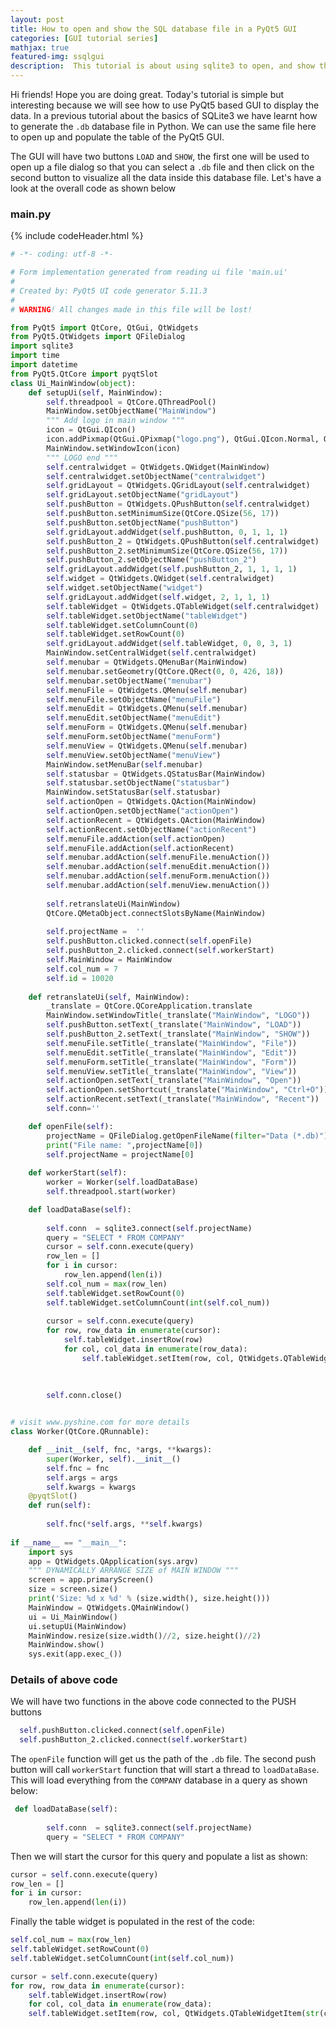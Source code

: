 ```yaml
---
layout: post
title: How to open and show the SQL database file in a PyQt5 GUI
categories: [GUI tutorial series]
mathjax: true
featured-img: ssqlgui
description:  This tutorial is about using sqlite3 to open, and show the data inside db file
---
```


Hi friends! Hope you are doing great. Today's tutorial is simple but interesting because we will see how to use PyQt5 based GUI to display the data. In a previous tutorial
about the basics of SQLite3 we have learnt how to generate the ```.db``` database file in Python. We can use the same file here to open up and populate the table of
the PyQt5 GUI.

The GUI will have two buttons ```LOAD``` and ```SHOW```, the first one will be used to open up a file dialog so that you can select a `.db` file and then click
on the second button to visualize all the data inside this database file. Let's have a look at the overall code as shown below


### main.py
{% include codeHeader.html %}
```python
# -*- coding: utf-8 -*-

# Form implementation generated from reading ui file 'main.ui'
#
# Created by: PyQt5 UI code generator 5.11.3
#
# WARNING! All changes made in this file will be lost!

from PyQt5 import QtCore, QtGui, QtWidgets
from PyQt5.QtWidgets import QFileDialog
import sqlite3
import time
import datetime
from PyQt5.QtCore import pyqtSlot
class Ui_MainWindow(object):
    def setupUi(self, MainWindow):
        self.threadpool = QtCore.QThreadPool()
        MainWindow.setObjectName("MainWindow")
        """ Add logo in main window """
        icon = QtGui.QIcon()
        icon.addPixmap(QtGui.QPixmap("logo.png"), QtGui.QIcon.Normal, QtGui.QIcon.Off)
        MainWindow.setWindowIcon(icon)
        """ LOGO end """
        self.centralwidget = QtWidgets.QWidget(MainWindow)
        self.centralwidget.setObjectName("centralwidget")
        self.gridLayout = QtWidgets.QGridLayout(self.centralwidget)
        self.gridLayout.setObjectName("gridLayout")
        self.pushButton = QtWidgets.QPushButton(self.centralwidget)
        self.pushButton.setMinimumSize(QtCore.QSize(56, 17))
        self.pushButton.setObjectName("pushButton")
        self.gridLayout.addWidget(self.pushButton, 0, 1, 1, 1)
        self.pushButton_2 = QtWidgets.QPushButton(self.centralwidget)
        self.pushButton_2.setMinimumSize(QtCore.QSize(56, 17))
        self.pushButton_2.setObjectName("pushButton_2")
        self.gridLayout.addWidget(self.pushButton_2, 1, 1, 1, 1)
        self.widget = QtWidgets.QWidget(self.centralwidget)
        self.widget.setObjectName("widget")
        self.gridLayout.addWidget(self.widget, 2, 1, 1, 1)
        self.tableWidget = QtWidgets.QTableWidget(self.centralwidget)
        self.tableWidget.setObjectName("tableWidget")
        self.tableWidget.setColumnCount(0)
        self.tableWidget.setRowCount(0)
        self.gridLayout.addWidget(self.tableWidget, 0, 0, 3, 1)
        MainWindow.setCentralWidget(self.centralwidget)
        self.menubar = QtWidgets.QMenuBar(MainWindow)
        self.menubar.setGeometry(QtCore.QRect(0, 0, 426, 18))
        self.menubar.setObjectName("menubar")
        self.menuFile = QtWidgets.QMenu(self.menubar)
        self.menuFile.setObjectName("menuFile")
        self.menuEdit = QtWidgets.QMenu(self.menubar)
        self.menuEdit.setObjectName("menuEdit")
        self.menuForm = QtWidgets.QMenu(self.menubar)
        self.menuForm.setObjectName("menuForm")
        self.menuView = QtWidgets.QMenu(self.menubar)
        self.menuView.setObjectName("menuView")
        MainWindow.setMenuBar(self.menubar)
        self.statusbar = QtWidgets.QStatusBar(MainWindow)
        self.statusbar.setObjectName("statusbar")
        MainWindow.setStatusBar(self.statusbar)
        self.actionOpen = QtWidgets.QAction(MainWindow)
        self.actionOpen.setObjectName("actionOpen")
        self.actionRecent = QtWidgets.QAction(MainWindow)
        self.actionRecent.setObjectName("actionRecent")
        self.menuFile.addAction(self.actionOpen)
        self.menuFile.addAction(self.actionRecent)
        self.menubar.addAction(self.menuFile.menuAction())
        self.menubar.addAction(self.menuEdit.menuAction())
        self.menubar.addAction(self.menuForm.menuAction())
        self.menubar.addAction(self.menuView.menuAction())
        
        self.retranslateUi(MainWindow)
        QtCore.QMetaObject.connectSlotsByName(MainWindow)
        
        self.projectName =  ''
        self.pushButton.clicked.connect(self.openFile)
        self.pushButton_2.clicked.connect(self.workerStart)
        self.MainWindow = MainWindow
        self.col_num = 7
        self.id = 10020
        
    def retranslateUi(self, MainWindow):
        _translate = QtCore.QCoreApplication.translate
        MainWindow.setWindowTitle(_translate("MainWindow", "LOGO"))
        self.pushButton.setText(_translate("MainWindow", "LOAD"))
        self.pushButton_2.setText(_translate("MainWindow", "SHOW"))
        self.menuFile.setTitle(_translate("MainWindow", "File"))
        self.menuEdit.setTitle(_translate("MainWindow", "Edit"))
        self.menuForm.setTitle(_translate("MainWindow", "Form"))
        self.menuView.setTitle(_translate("MainWindow", "View"))
        self.actionOpen.setText(_translate("MainWindow", "Open"))
        self.actionOpen.setShortcut(_translate("MainWindow", "Ctrl+O"))
        self.actionRecent.setText(_translate("MainWindow", "Recent"))
        self.conn=''

    def openFile(self):
        projectName = QFileDialog.getOpenFileName(filter="Data (*.db)")
        print("File name: ",projectName[0])
        self.projectName = projectName[0]
        
    def workerStart(self):
        worker = Worker(self.loadDataBase)
        self.threadpool.start(worker)

    def loadDataBase(self):
        
        self.conn  = sqlite3.connect(self.projectName)
        query = "SELECT * FROM COMPANY"			
        cursor = self.conn.execute(query)
        row_len = []
        for i in cursor:
            row_len.append(len(i))
        self.col_num = max(row_len)
        self.tableWidget.setRowCount(0)	
        self.tableWidget.setColumnCount(int(self.col_num))
        
        cursor = self.conn.execute(query)
        for row, row_data in enumerate(cursor):
            self.tableWidget.insertRow(row)
            for col, col_data in enumerate(row_data):
                self.tableWidget.setItem(row, col, QtWidgets.QTableWidgetItem(str(col_data)))

            
            
        self.conn.close()
        

# visit www.pyshine.com for more details
class Worker(QtCore.QRunnable):  

    def __init__(self, fnc, *args, **kwargs):
        super(Worker, self).__init__()        
        self.fnc = fnc
        self.args = args
        self.kwargs = kwargs
    @pyqtSlot()
    def run(self):
        
        self.fnc(*self.args, **self.kwargs)	
	
if __name__ == "__main__":
    import sys
    app = QtWidgets.QApplication(sys.argv)
    """ DYNAMICALLY ARRANGE SIZE of MAIN WINDOW """
    screen = app.primaryScreen()
    size = screen.size()
    print('Size: %d x %d' % (size.width(), size.height()))
    MainWindow = QtWidgets.QMainWindow()
    ui = Ui_MainWindow()
    ui.setupUi(MainWindow)
    MainWindow.resize(size.width()//2, size.height()//2)
    MainWindow.show()
    sys.exit(app.exec_())

```

### Details of above code

We will have two functions in the above code connected to the PUSH buttons

```python
  self.pushButton.clicked.connect(self.openFile)
  self.pushButton_2.clicked.connect(self.workerStart)
```

The `openFile` function will get us the path of the `.db` file. The second push button will call `workerStart` function that will start a thread to `loadDataBase`.
This will load everything from the `COMPANY` database in a query as shown below:

```python
 def loadDataBase(self):
        
        self.conn  = sqlite3.connect(self.projectName)
        query = "SELECT * FROM COMPANY"		
```

Then we will start the cursor for this query and populate a list as shown:

```python
cursor = self.conn.execute(query)
row_len = []
for i in cursor:
    row_len.append(len(i))
```
Finally the table widget is populated in the rest of the code:

```python
self.col_num = max(row_len)
self.tableWidget.setRowCount(0)	
self.tableWidget.setColumnCount(int(self.col_num))

cursor = self.conn.execute(query)
for row, row_data in enumerate(cursor):
    self.tableWidget.insertRow(row)
    for col, col_data in enumerate(row_data):
	self.tableWidget.setItem(row, col, QtWidgets.QTableWidgetItem(str(col_data)))

```

